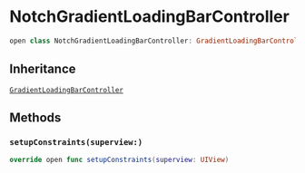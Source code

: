 # NotchGradientLoadingBarController

``` swift
open class NotchGradientLoadingBarController: GradientLoadingBarController 
```

## Inheritance

[`GradientLoadingBarController`](/GradientLoadingBarController)

## Methods

### `setupConstraints(superview:)`

``` swift
override open func setupConstraints(superview: UIView) 
```
